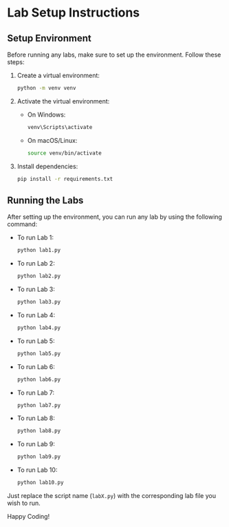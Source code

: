 # Lab Setup Instructions

## Setup Environment

Before running any labs, make sure to set up the environment. Follow these steps:

1. Create a virtual environment:
    ```bash
    python -m venv venv
    ```

2. Activate the virtual environment:
    - On Windows:
      ```bash
      venv\Scripts\activate
      ```
    - On macOS/Linux:
      ```bash
      source venv/bin/activate
      ```

3. Install dependencies:
    ```bash
    pip install -r requirements.txt
    ```

## Running the Labs

After setting up the environment, you can run any lab by using the following command:

- To run Lab 1:
    ```bash
    python lab1.py
    ```

- To run Lab 2:
    ```bash
    python lab2.py
    ```

- To run Lab 3:
    ```bash
    python lab3.py
    ```

- To run Lab 4:
    ```bash
    python lab4.py
    ```

- To run Lab 5:
    ```bash
    python lab5.py
    ```

- To run Lab 6:
    ```bash
    python lab6.py
    ```

- To run Lab 7:
    ```bash
    python lab7.py
    ```

- To run Lab 8:
    ```bash
    python lab8.py
    ```

- To run Lab 9:
    ```bash
    python lab9.py
    ```

- To run Lab 10:
    ```bash
    python lab10.py
    ```

Just replace the script name (`labX.py`) with the corresponding lab file you wish to run.

Happy Coding!
